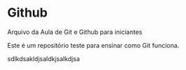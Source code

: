 # Github

Arquivo da Aula de Git e Github para iniciantes

Este é um repositório teste para ensinar como Git funciona.

sdlkdsakldjsaldkjsalkdjsa
